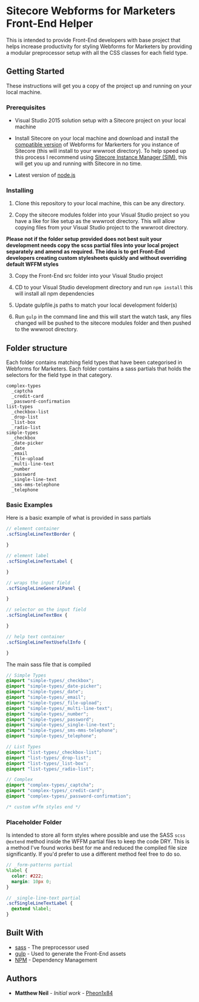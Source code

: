# Sitecore Webforms for Marketers Front-End Helper

This is intended to provide Front-End developers with base project that helps increase productivity for styling Webforms for Marketers by providing a modular preprocessor setup with all the CSS classes for each field type.

## Getting Started

These instructions will get you a copy of the project up and running on your local machine.

### Prerequisites

* Visual Studio 2015 solution setup with a Sitecore project on your local machine

* Install Sitecore on your local machine and download and install the [compatible version](https://kb.sitecore.net/articles/779556) of Webforms for Markerters for you instance of Sitecore (this will install to your wwwroot directory). To help speed up this process I recommend using [Sitecore Instance Manager (SIM)](https://github.com/sitecore/sitecore-instance-manager), this will get you up and running with Sitecore in no time.

* Latest version of [node.js](https://nodejs.org/en/)

### Installing

1. Clone this repository to your local machine, this can be any directory.

2. Copy the sitecore modules folder into your Visual Studio project so you have a like for like setup as the wwwroot directory. This will allow copying files from your Visual Studio project to the wwwroot directory.

**Please not if the folder setup provided does not best suit your development needs copy the scss partial files into your local project separately and amend as required. The idea is to get Front-End developers creating custom stylesheets quickly and without overriding default WFFM styles**

3. Copy the Front-End src folder into your Visual Studio project

4. CD to your Visual Studio development directory and run ``` npm install ``` this will install all npm dependencies

5. Update gulpfile.js paths to match your local development folder(s)

6. Run ``` gulp ``` in the command line and this will start the watch task, any files changed will be pushed to the sitecore modules folder and then pushed to the wwwroot directory.

## Folder structure

Each folder contains matching field types that have been categorised in Webforms for Marketers. Each folder contains a sass partials that holds the selectors for the field type in that category.

```text
complex-types
  _captcha
  _credit-card
  _password-confirmation
list-types
  _checkbox-list
  _drop-list
  _list-box
  _radio-list
simple-types
  _checkbox
  _date-picker
  _date
  _email
  _file-upload
  _multi-line-text
  _number
  _password
  _single-line-text
  _sms-mms-telephone
  _telephone
```

### Basic Examples

Here is a basic example of what is provided in sass partials

```scss
// element container
.scfSingleLineTextBorder {

}

// element label
.scfSingleLineTextLabel {

}

// wraps the input field
.scfSingleLineGeneralPanel {

}

// selector on the input field
.scfSingleLineTextBox {

}

// help text container
.scfSingleLineTextUsefulInfo {

}

```

The main sass file that is compiled

``` scss
// Simple Types
@import "simple-types/_checkbox";
@import "simple-types/_date-picker";
@import "simple-types/_date";
@import "simple-types/_email";
@import "simple-types/_file-upload";
@import "simple-types/_multi-line-text";
@import "simple-types/_number";
@import "simple-types/_password";
@import "simple-types/_single-line-text";
@import "simple-types/_sms-mms-telephone";
@import "simple-types/_telephone";

// List Types
@import "list-types/_checkbox-list";
@import "list-types/_drop-list";
@import "list-types/_list-box";
@import "list-types/_radio-list";

// Complex
@import "complex-types/_captcha";
@import "complex-types/_credit-card";
@import "complex-types/_password-confirmation";

/* custom wffm styles end */
```

### Placeholder Folder

Is intended to store all form styles where possible and use the SASS ```scss @extend``` method inside the WFFM partial files to keep the code DRY. This is a method I've found works best for me and reduced the compiled file size significantly. If you'd prefer to use a different method feel free to do so.

```scss
// _form-patterns partial
%label {
  color: #222;
  margin: 10px 0;
}

// _single-line-text partial
.scfSingleLineTextLabel {
  @extend %label;
}
```

## Built With
* [sass](http://sass-lang.com/) - The preprocessor used
* [gulp](http://gulpjs.com/) - Used to generate the Front-End assets
* [NPM](https://www.npmjs.com/) - Dependency Management

## Authors

* **Matthew Neil** - *Initial work* - [Pheon1x84](https://github.com/Phoen1x84)

